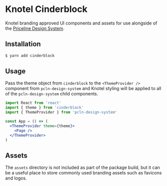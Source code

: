 # Knotel Cinderblock
Knotel branding approved UI components and assets for use alongside of the [Priceline Design System](https://priceline.github.io/design-system/).

## Installation

```bash
$ yarn add cinderblock
```

## Usage

Pass the theme object from `cinderblock` to the `<ThemeProvider />` component from `pcln-design-system` and Knotel styling will be applied to all of the `pcln-design-system` child components.

```jsx
import React from 'react'
import { theme } from 'cinderblock'
import { ThemeProvider } from 'pcln-design-system'

const App = () => (
  <ThemeProvider theme={theme}>
    <Page />
  </ThemeProvider>
)
```

## Assets
The `assets` directory is not included as part of the package build, but it can be a useful place to store commonly used branding assets such as favicons and logos.

